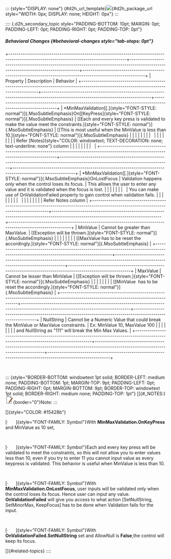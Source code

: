 ::: {style="DISPLAY: none"}
[](ms-xhelp:///?Id=d2h_url_template){#d2h_url_template}![](!package_url!){#d2h_package_url style="WIDTH: 0px; DISPLAY: none; HEIGHT: 0px"}
:::

:::: {.d2h_secondary_topic style="PADDING-BOTTOM: 10pt; MARGIN: 0pt; PADDING-LEFT: 0pt; PADDING-RIGHT: 0pt; PADDING-TOP: 0pt"}
##### Behavioral Changes {#behavioral-changes style="tab-stops: 0pt"}

+---------------------------------------------------------------------------------------------------------------------------------------+-----------------------------------------------------------------------------------------------------------------------------------+------------------------------------------------------------------------------------------------------------+
| Property                                                                                                                              | Description                                                                                                                       | Behavior                                                                                                   |
+---------------------------------------------------------------------------------------------------------------------------------------+-----------------------------------------------------------------------------------------------------------------------------------+------------------------------------------------------------------------------------------------------------+
| \*MinMaxValidation[[.]{style="FONT-STYLE: normal"}]{.MsoSubtleEmphasis}On[[KeyPress]{style="FONT-STYLE: normal"}]{.MsoSubtleEmphasis} | [[Each and every key press is validated to make the value meet the constraints.]{style="FONT-STYLE: normal"}]{.MsoSubtleEmphasis} | [[This is most useful when the MinValue is less than 10.]{style="FONT-STYLE: normal"}]{.MsoSubtleEmphasis} |
|                                                                                                                                       |                                                                                                                                   |                                                                                                            |
|                                                                                                                                       |                                                                                                                                   |                                                                                                            |
|                                                                                                                                       |                                                                                                                                   |                                                                                                            |
|                                                                                                                                       |                                                                                                                                   | Refer [Notes]{style="COLOR: windowtext; TEXT-DECORATION: none; text-underline: none"} column               |
|                                                                                                                                       |                                                                                                                                   |                                                                                                            |
|                                                                                                                                       |                                                                                                                                   |                                                                                                            |
+---------------------------------------------------------------------------------------------------------------------------------------+-----------------------------------------------------------------------------------------------------------------------------------+------------------------------------------------------------------------------------------------------------+
| \*MinMaxValidation[[.]{style="FONT-STYLE: normal"}]{.MsoSubtleEmphasis}OnLostFocus                                                    | Validation happens only when the control loses its focus.                                                                         | This allows the user to enter any value and it is validated when the focus is lost.                        |
|                                                                                                                                       |                                                                                                                                   |                                                                                                            |
|                                                                                                                                       |                                                                                                                                   | You can make use of OnValidationFailed property to gain control when validation fails.                     |
|                                                                                                                                       |                                                                                                                                   |                                                                                                            |
|                                                                                                                                       |                                                                                                                                   |                                                                                                            |
|                                                                                                                                       |                                                                                                                                   |                                                                                                            |
|                                                                                                                                       |                                                                                                                                   | Refer Notes column                                                                                         |
+---------------------------------------------------------------------------------------------------------------------------------------+-----------------------------------------------------------------------------------------------------------------------------------+------------------------------------------------------------------------------------------------------------+
| MinValue                                                                                                                              | Cannot be greater than MaxValue.                                                                                                  | [[Exception will be thrown.]{style="FONT-STYLE: normal"}]{.MsoSubtleEmphasis}                              |
|                                                                                                                                       |                                                                                                                                   |                                                                                                            |
|                                                                                                                                       |                                                                                                                                   | [[MaxValue has to be reset the accordingly.]{style="FONT-STYLE: normal"}]{.MsoSubtleEmphasis}              |
+---------------------------------------------------------------------------------------------------------------------------------------+-----------------------------------------------------------------------------------------------------------------------------------+------------------------------------------------------------------------------------------------------------+
| MaxValue                                                                                                                              | Cannot be lesser than MinValue                                                                                                    | [[Exception will be thrown.]{style="FONT-STYLE: normal"}]{.MsoSubtleEmphasis}                              |
|                                                                                                                                       |                                                                                                                                   |                                                                                                            |
|                                                                                                                                       |                                                                                                                                   | [[MinValue  has to be reset the accordingly.]{style="FONT-STYLE: normal"}]{.MsoSubtleEmphasis}             |
+---------------------------------------------------------------------------------------------------------------------------------------+-----------------------------------------------------------------------------------------------------------------------------------+------------------------------------------------------------------------------------------------------------+
| NullString                                                                                                                            | Cannot be a Numeric Value that could break the MinValue or MaxValue constraints.                                                  | Ex: MinValue 10, MaxValue 100                                                                              |
|                                                                                                                                       |                                                                                                                                   |                                                                                                            |
|                                                                                                                                       |                                                                                                                                   | and NullString as "111" will break the Min Max Values.                                                     |
+---------------------------------------------------------------------------------------------------------------------------------------+-----------------------------------------------------------------------------------------------------------------------------------+------------------------------------------------------------------------------------------------------------+

 

::: {style="BORDER-BOTTOM: windowtext 1pt solid; BORDER-LEFT: medium none; PADDING-BOTTOM: 1pt; MARGIN-TOP: 9pt; PADDING-LEFT: 0pt; PADDING-RIGHT: 0pt; MARGIN-BOTTOM: 9pt; BORDER-TOP: windowtext 1pt solid; BORDER-RIGHT: medium none; PADDING-TOP: 1pt"}
[]{#_NOTES:}![](ImagesExt/image76_571.png){border="0"}Note:
:::

[]{style="COLOR: #15428b"} 

[·      ]{style="FONT-FAMILY: Symbol"}With **MinMaxValidation.OnKeyPress** and MinValue as 10 set,

 

[·      ]{style="FONT-FAMILY: Symbol"}Each and every key press will be validated to meet the constraints, so this will not allow you to enter values less than 10, even if you try to enter 11 you cannot input value as every keypress is validated. This behavior is useful when MinValue is less than 10.

 

[·      ]{style="FONT-FAMILY: Symbol"}With **MinMaxValidation.OnLostFocus**, user inputs will be validated only when the control loses its focus. Hence user can input any value.  **OnValidationFailed** will give you access to what action \[SetNullString, SetMinorMax, KeepFocus\] has to be done when Validation fails for the input.

 

[·      ]{style="FONT-FAMILY: Symbol"}With **OnValidationFailed.SetNullString** set and AllowNull is **False**,the control will keep its focus.

[]{#related-topics}
::::
